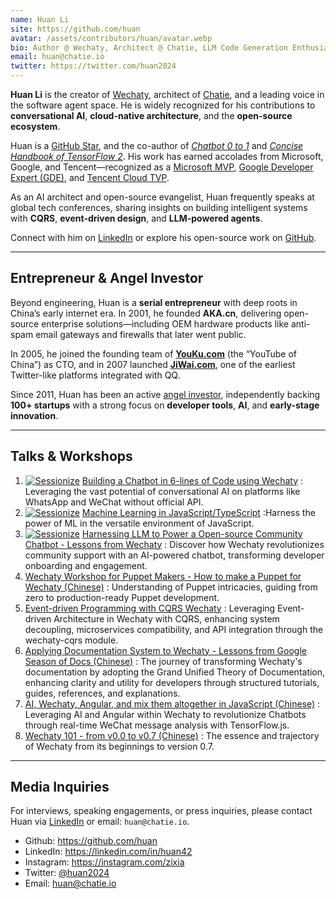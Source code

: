 ```yaml
---
name: Huan Li
site: https://github.com/huan
avatar: /assets/contributors/huan/avatar.webp
bio: Author @ Wechaty, Architect @ Chatie, LLM Code Generation Enthusiast, Serial Entrepreneur, Burner🔥
email: huan@chatie.io
twitter: https://twitter.com/huan2024
---
```


**Huan Li** is the creator of [Wechaty](https://github.com/wechaty/wechaty), architect of [Chatie](https://github.com/chatie), and a leading voice in the software agent space. He is widely recognized for his contributions to **conversational AI**, **cloud-native architecture**, and the **open-source ecosystem**.

Huan is a [GitHub Star](https://stars.github.com/profiles/huan/), and the co-author of [*Chatbot 0 to 1*](https://item.jd.com/12630213.html) and [*Concise Handbook of TensorFlow 2*](https://item.jd.com/12980534.html). His work has earned accolades from Microsoft, Google, and Tencent—recognized as a [Microsoft MVP](https://mvp.microsoft.com/en-us/PublicProfile/5003061), [Google Developer Expert (GDE)](https://developers.google.com/community/experts/directory/profile/profile-huan-li), and [Tencent Cloud TVP](https://cloud.tencent.com/tvp/138).

As an AI architect and open-source evangelist, Huan frequently speaks at global tech conferences, sharing insights on building intelligent systems with **CQRS**, **event-driven design**, and **LLM-powered agents**.

Connect with him on [LinkedIn](https://www.linkedin.com/in/huan42/) or explore his open-source work on [GitHub](https://github.com/huan).

---

## Entrepreneur & Angel Investor

Beyond engineering, Huan is a **serial entrepreneur** with deep roots in China’s early internet era. In 2001, he founded **AKA.cn**, delivering open-source enterprise solutions—including OEM hardware products like anti-spam email gateways and firewalls that later went public.

In 2005, he joined the founding team of **[YouKu.com](https://www.youku.com)** (the “YouTube of China”) as CTO, and in 2007 launched **[JiWai.com](http://www.jiwai.de)**, one of the earliest Twitter-like platforms integrated with QQ.

Since 2011, Huan has been an active [angel investor](https://pre-angel.com/peoples/huan-li), independently backing **100+ startups** with a strong focus on **developer tools**, **AI**, and **early-stage innovation**.

---

## Talks & Workshops

1. [![Sessionize](https://sessionize.com/favicon)](https://sessionize.com/s/huan/building-a-chatbot-in-6-lines-of-code-using-wechat/93067)
[Building a Chatbot in 6-lines of Code using Wechaty](https://wechaty.js.org/2022/04/07/microsoft-rd-summit-talk-wechaty-huan/)
: Leveraging the vast potential of conversational AI on platforms like WhatsApp and WeChat without official API.
1. [![Sessionize](https://sessionize.com/favicon)](https://sessionize.com/s/huan/tensorflow.js-machine-learning-in-javascript/93070)
[Machine Learning in JavaScript/TypeScript](https://wechaty.js.org/2024/02/05/devfest-silicon-valley-google-developer-group-tensorflow-js/)
:Harness the power of ML in the versatile environment of JavaScript.
1. [![Sessionize](https://sessionize.com/favicon)](https://sessionize.com/s/huan/harnessing-llm-to-power-an-open-source-community-c/93071)
[Harnessing LLM to Power a Open-source Community Chatbot - Lessons from Wechaty](https://sessionize.com/s/huan/harnessing-llm-to-power-an-open-source-community-c/93071)
: Discover how Wechaty revolutionizes community support with an AI-powered chatbot, transforming developer onboarding and engagement.
1. [Wechaty Workshop for Puppet Makers - How to make a Puppet for Wechaty (Chinese)](https://wechaty.js.org/2020/08/05/wechaty-puppet-maker/)
: Understanding of Puppet intricacies, guiding from zero to production-ready Puppet development.
1. [Event-driven Programming with CQRS Wechaty](https://wechaty.js.org/2022/03/17/event-driven-wechaty-cqrs/)
: Leveraging Event-driven Architecture in Wechaty with CQRS, enhancing system decoupling, microservices compatibility, and API integration through the wechaty-cqrs module.
1. [Applying Documentation System to Wechaty - Lessons from Google Season of Docs (Chinese)](https://wechaty.js.org/2021/11/05/kaiyuanshe-oss-con-2021-wechaty-gsod/)
: The journey of transforming Wechaty's documentation by adopting the Grand Unified Theory of Documentation, enhancing clarity and utility for developers through structured tutorials, guides, references, and explanations.
1. [AI, Wechaty, Angular, and mix them altogether in JavaScript (Chinese)](https://wechaty.js.org/2022/01/06/angular-tensorflow-js/)
: Leveraging AI and Angular within Wechaty to revolutionize Chatbots through real-time WeChat message analysis with TensorFlow.js.
1. [Wechaty 101 - from v0.0 to v0.7 (Chinese)](https://wechaty.js.org/2017/01/06/wechaty-101-presentation/)
: The essence and trajectory of Wechaty from its beginnings to version 0.7.

---

## Media Inquiries

For interviews, speaking engagements, or press inquiries, please contact Huan via [LinkedIn](https://www.linkedin.com/in/huan42/) or email: `huan@chatie.io`.

- Github: <https://github.com/huan>
- LinkedIn: <https://linkedin.com/in/huan42>
- Instagram: <https://instagram.com/zixia>
- Twitter: [@huan2024](https://twitter.com/huan2024)
- Email: <huan@chatie.io>
